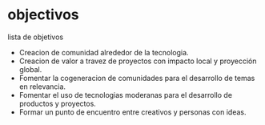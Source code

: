 # objectivos
lista de objetivos

- Creacion de comunidad alrededor de la tecnologia.
- Creacion de valor a travez de proyectos con impacto local y proyección global.
- Fomentar la cogeneracion de comunidades para el desarrollo de temas en relevancia.
- Fomentar el uso de tecnologias moderanas para el desarrollo de productos y proyectos.
- Formar un punto de encuentro entre creativos y personas con ideas.


